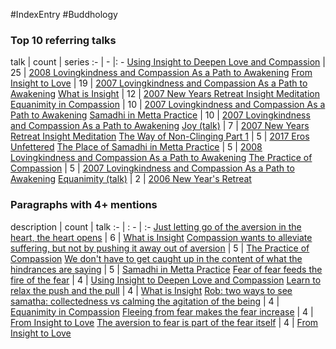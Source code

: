 #IndexEntry #Buddhology

### Top 10 referring talks
talk | count | series
:- | - |: -
<a data-href="Using Insight to Deepen Love and Compassion" href="Using+Insight+to+Deepen+Love+and+Compassion" class="internal-link" target="_blank" rel="noopener">Using Insight to Deepen Love and Compassion</a> | 25 | <a data-href="2008 Lovingkindness and Compassion As a Path to Awakening" href="2008+Lovingkindness+and+Compassion+As+a+Path+to+Awakening" class="internal-link" target="_blank" rel="noopener">2008 Lovingkindness and Compassion As a Path to Awakening</a>
<a data-href="From Insight to Love" href="From+Insight+to+Love" class="internal-link" target="_blank" rel="noopener">From Insight to Love</a> | 19 | <a data-href="2007 Lovingkindness and Compassion As a Path to Awakening" href="2007+Lovingkindness+and+Compassion+As+a+Path+to+Awakening" class="internal-link" target="_blank" rel="noopener">2007 Lovingkindness and Compassion As a Path to Awakening</a>
<a data-href="What is Insight" href="What+is+Insight" class="internal-link" target="_blank" rel="noopener">What is Insight</a> | 12 | <a data-href="2007 New Years Retreat Insight Meditation" href="2007+New+Years+Retreat+Insight+Meditation" class="internal-link" target="_blank" rel="noopener">2007 New Years Retreat Insight Meditation</a>
<a data-href="Equanimity in Compassion" href="Equanimity+in+Compassion" class="internal-link" target="_blank" rel="noopener">Equanimity in Compassion</a> | 10 | <a data-href="2007 Lovingkindness and Compassion As a Path to Awakening" href="2007+Lovingkindness+and+Compassion+As+a+Path+to+Awakening" class="internal-link" target="_blank" rel="noopener">2007 Lovingkindness and Compassion As a Path to Awakening</a>
<a data-href="Samadhi in Metta Practice" href="Samadhi+in+Metta+Practice" class="internal-link" target="_blank" rel="noopener">Samadhi in Metta Practice</a> | 10 | <a data-href="2007 Lovingkindness and Compassion As a Path to Awakening" href="2007+Lovingkindness+and+Compassion+As+a+Path+to+Awakening" class="internal-link" target="_blank" rel="noopener">2007 Lovingkindness and Compassion As a Path to Awakening</a>
<a data-href="Joy (talk)" href="Joy+%28talk%29" class="internal-link" target="_blank" rel="noopener">Joy (talk)</a> | 7 | <a data-href="2007 New Years Retreat Insight Meditation" href="2007+New+Years+Retreat+Insight+Meditation" class="internal-link" target="_blank" rel="noopener">2007 New Years Retreat Insight Meditation</a>
<a data-href="The Way of Non-Clinging Part 1" href="The+Way+of+Non-Clinging+Part+1" class="internal-link" target="_blank" rel="noopener">The Way of Non-Clinging Part 1</a> | 5 | <a data-href="2017 Eros Unfettered" href="2017+Eros+Unfettered" class="internal-link" target="_blank" rel="noopener">2017 Eros Unfettered</a>
<a data-href="The Place of Samadhi in Metta Practice" href="The+Place+of+Samadhi+in+Metta+Practice" class="internal-link" target="_blank" rel="noopener">The Place of Samadhi in Metta Practice</a> | 5 | <a data-href="2008 Lovingkindness and Compassion As a Path to Awakening" href="2008+Lovingkindness+and+Compassion+As+a+Path+to+Awakening" class="internal-link" target="_blank" rel="noopener">2008 Lovingkindness and Compassion As a Path to Awakening</a>
<a data-href="The Practice of Compassion" href="The+Practice+of+Compassion" class="internal-link" target="_blank" rel="noopener">The Practice of Compassion</a> | 5 | <a data-href="2007 Lovingkindness and Compassion As a Path to Awakening" href="2007+Lovingkindness+and+Compassion+As+a+Path+to+Awakening" class="internal-link" target="_blank" rel="noopener">2007 Lovingkindness and Compassion As a Path to Awakening</a>
<a data-href="Equanimity (talk)" href="Equanimity+%28talk%29" class="internal-link" target="_blank" rel="noopener">Equanimity (talk)</a> | 2 | <a data-href="2006 New Year's Retreat" href="2006+New+Year%27s+Retreat" class="internal-link" target="_blank" rel="noopener">2006 New Year&#x27;s Retreat</a>

### Paragraphs with 4+ mentions
description | count | talk
:- | : - | :-
<a aria-label-position="top" aria-label="What is Insight" data-href="What is Insight#Just letting go of the aversion in the heart the heart opens\" href="What+is+Insight#Just+letting+go+of+the+aversion+in+the+heart+the+heart+opens%5C" class="internal-link" target="_blank" rel="noopener">Just letting go of the aversion in the heart, the heart opens</a> | 6 | <a data-href="What is Insight" href="What+is+Insight" class="internal-link" target="_blank" rel="noopener">What is Insight</a>
<a aria-label-position="top" aria-label="The Practice of Compassion" data-href="The Practice of Compassion#Compassion wants to alleviate suffering but not by pushing it away out of aversion\" href="The+Practice+of+Compassion#Compassion+wants+to+alleviate+suffering+but+not+by+pushing+it+away+out+of+aversion%5C" class="internal-link" target="_blank" rel="noopener">Compassion wants to alleviate suffering, but not by pushing it away out of aversion</a> | 5 | <a data-href="The Practice of Compassion" href="The+Practice+of+Compassion" class="internal-link" target="_blank" rel="noopener">The Practice of Compassion</a>
<a aria-label-position="top" aria-label="Samadhi in Metta Practice" data-href="Samadhi in Metta Practice#We don't have to get caught up in the content of what the hindrances are saying\" href="Samadhi+in+Metta+Practice#We+don%27t+have+to+get+caught+up+in+the+content+of+what+the+hindrances+are+saying%5C" class="internal-link" target="_blank" rel="noopener">We don&#x27;t have to get caught up in the content of what the hindrances are saying</a> | 5 | <a data-href="Samadhi in Metta Practice" href="Samadhi+in+Metta+Practice" class="internal-link" target="_blank" rel="noopener">Samadhi in Metta Practice</a>
<a aria-label-position="top" aria-label="Using Insight to Deepen Love and Compassion" data-href="Using Insight to Deepen Love and Compassion#Fear of fear feeds the fire of the fear\" href="Using+Insight+to+Deepen+Love+and+Compassion#Fear+of+fear+feeds+the+fire+of+the+fear%5C" class="internal-link" target="_blank" rel="noopener">Fear of fear feeds the fire of the fear</a> | 4 | <a data-href="Using Insight to Deepen Love and Compassion" href="Using+Insight+to+Deepen+Love+and+Compassion" class="internal-link" target="_blank" rel="noopener">Using Insight to Deepen Love and Compassion</a>
<a aria-label-position="top" aria-label="What is Insight" data-href="What is Insight#Learn to relax the push and the pull\" href="What+is+Insight#Learn+to+relax+the+push+and+the+pull%5C" class="internal-link" target="_blank" rel="noopener">Learn to relax the push and the pull</a> | 4 | <a data-href="What is Insight" href="What+is+Insight" class="internal-link" target="_blank" rel="noopener">What is Insight</a>
<a aria-label-position="top" aria-label="Equanimity in Compassion" data-href="Equanimity in Compassion#Rob two ways to see samatha collectedness vs calming the agitation of the being\" href="Equanimity+in+Compassion#Rob+two+ways+to+see+samatha+collectedness+vs+calming+the+agitation+of+the+being%5C" class="internal-link" target="_blank" rel="noopener">Rob: two ways to see samatha: collectedness vs calming the agitation of the being</a> | 4 | <a data-href="Equanimity in Compassion" href="Equanimity+in+Compassion" class="internal-link" target="_blank" rel="noopener">Equanimity in Compassion</a>
<a aria-label-position="top" aria-label="From Insight to Love" data-href="From Insight to Love#Fleeing from fear makes the fear increase\" href="From+Insight+to+Love#Fleeing+from+fear+makes+the+fear+increase%5C" class="internal-link" target="_blank" rel="noopener">Fleeing from fear makes the fear increase</a> | 4 | <a data-href="From Insight to Love" href="From+Insight+to+Love" class="internal-link" target="_blank" rel="noopener">From Insight to Love</a>
<a aria-label-position="top" aria-label="From Insight to Love" data-href="From Insight to Love#The aversion to fear is part of the fear itself\" href="From+Insight+to+Love#The+aversion+to+fear+is+part+of+the+fear+itself%5C" class="internal-link" target="_blank" rel="noopener">The aversion to fear is part of the fear itself</a> | 4 | <a data-href="From Insight to Love" href="From+Insight+to+Love" class="internal-link" target="_blank" rel="noopener">From Insight to Love</a>

